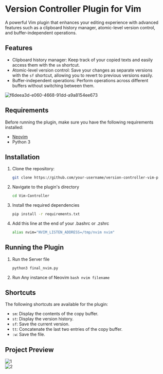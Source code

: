# Version Controller Plugin for Vim

A powerful Vim plugin that enhances your editing experience with advanced features such as a clipboard history manager, atomic-level version control, and buffer-independent operations.

## Features

- Clipboard history manager: Keep track of your copied texts and easily access them with the `sm` shortcut.
- Atomic-level version control: Save your changes as separate versions with the `sf` shortcut, allowing you to revert to previous versions easily.
- Buffer-independent operations: Perform operations across different buffers without switching between them.

![f6deea3d-e060-4668-91dd-a9a8154ee673](https://github.com/Git-Signs/Ropes/assets/65607123/8d95c04b-788b-4496-b88a-2f600dc13232)

## Requirements

Before running the plugin, make sure you have the following requirements installed:

- [Neovim](https://neovim.io/)
- Python 3

## Installation

1. Clone the repository:

   ```bash
   git clone https://github.com/your-username/version-controller-vim-plugin.git
    ```

2. Navigate to the plugin's directory
    ```bash
    cd Vim-Controller
    ```
3. Install the required dependencies
    ```bash
    pip install -r requirements.txt
    ```

4. Add this line at the end of your .bashrc or .zshrc
    ```bash 
    alias nvim="NVIM_LISTEN_ADDRESS=/tmp/nvim nvim"
    ```


## Running the Plugin 

1. Run the Server file 
    ```bash 
    python3 final_nvim.py
    ```
2. Run Any instance of Neovim 
    ```bash nvim filename```


## Shortcuts

The following shortcuts are available for the plugin:

- `sm`: Display the contents of the copy buffer.
- `st`: Display the version history.
- `sf`: Save the current version.
- `tt`: Concatenate the last two entries of the copy buffer.
- `:w`: Save the file.

## Project Preview
![1](https://github.com/Git-Signs/Ropes/assets/79782433/c8db0fb3-1a42-4930-83c3-bd80780d9f48)
<br>
![2](https://github.com/Git-Signs/Ropes/assets/79782433/94d3fd0a-16f7-43c8-88e4-d2620b2385a9)



